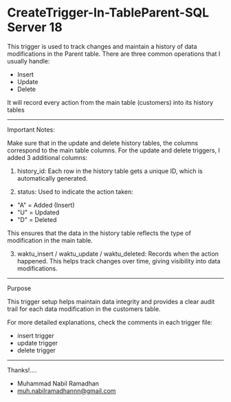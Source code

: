 # CreateTrigger-In-TableParent-SQL Server 18

This trigger is used to track changes and maintain a history of data modifications in the Parent table.
There are three common operations that I usually handle:

- Insert
- Update
- Delete


It will record every action from the main table (customers) into its history tables

---

Important Notes:

Make sure that in the update and delete history tables, the columns correspond to the main table columns.
For the update and delete triggers, I added 3 additional columns:


1. history_id:
Each row in the history table gets a unique ID, which is automatically generated.


2. status:
Used to indicate the action taken:

- "A" = Added (Insert)
- "U" = Updated
- "D" = Deleted

This ensures that the data in the history table reflects the type of modification in the main table.


3. waktu_insert / waktu_update / waktu_deleted:
Records when the action happened.
This helps track changes over time, giving visibility into data modifications.


---

Purpose

This trigger setup helps maintain data integrity and provides a clear audit trail for each data modification in the customers table.

For more detailed explanations, check the comments in each trigger file:

- insert trigger
- update trigger
- delete trigger



---

Thanks!....
- Muhammad Nabil Ramadhan
- muh.nabilramadhannn@gmail.com
